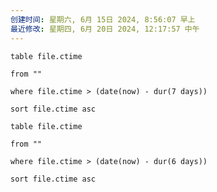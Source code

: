 ```yaml
---
创建时间: 星期六, 6月 15日 2024, 8:56:07 早上
最近修改: 星期四, 6月 20日 2024, 12:17:57 中午
---
```

```dataview
table file.ctime

from ""

where file.ctime > (date(now) - dur(7 days))

sort file.ctime asc
```

```dataview
table file.ctime

from ""

where file.ctime > (date(now) - dur(6 days))

sort file.ctime asc
```
